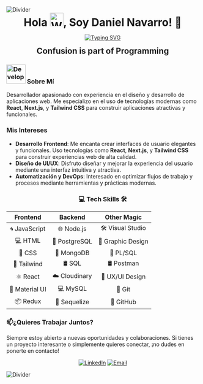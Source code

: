 <!-- Horizontal Divider with Gradient -->
<img src="https://user-images.githubusercontent.com/73097560/115834477-dbab4500-a447-11eb-908a-139a6edaec5c.gif" alt="Divider">

<!-- Header without Lines -->
<div align="center">
  <h1 style="border-bottom: none; margin: 0;"><b>Hola</b> <img src="https://media.giphy.com/media/hvRJCLFzcasrR4ia7z/giphy.gif" width="35" alt="Waving Hand">, Soy Daniel Navarro! 🚀</h1>
</div>
<p align="center">
  <a href=""><img src="https://readme-typing-svg.demolab.com?font=Fira+Code&weight=900&pause=1000&color=FF6666&center=true&vCenter=true&width=435&lines=Learning+new+things;Front-end+developer;Willing+to+receive+feedback" alt="Typing SVG" /></a>
</p>

<!-- Subheader without Lines -->
<div align="center">
  <h2 style="border-bottom: none; margin: 0;">Confusion is part of Programming</h2>
</div>



### <img src="https://media.giphy.com/media/VgCDAzcKvsR6OM0uWg/giphy.gif" width="50" alt="Developer GIF"> Sobre Mí

Desarrollador apasionado con experiencia en el diseño y desarrollo de aplicaciones web. Me especializo en el uso de tecnologías modernas como **React**, **Next.js**, y **Tailwind CSS** para construir aplicaciones atractivas y funcionales.

### Mis Intereses

- **Desarrollo Frontend**: Me encanta crear interfaces de usuario elegantes y funcionales. Uso tecnologías como **React**, **Next.js**, y **Tailwind CSS** para construir experiencias web de alta calidad.
- **Diseño de UI/UX**: Disfruto diseñar y mejorar la experiencia del usuario mediante una interfaz intuitiva y atractiva.
- **Automatización y DevOps**: Interesado en optimizar flujos de trabajo y procesos mediante herramientas y prácticas modernas.



<div align="center">

### 💻 Tech Skills 🛠️

| Frontend              | Backend                     | Other Magic               |
|:----------------------:|:---------------------------:|:-------------------------:|
| 🌀 JavaScript          | 🌐 Node.js                  | 🛠️ Visual Studio           |
| 💻 HTML                | 🐘 PostgreSQL               | 🎨 Graphic Design          |
| 🎨 CSS                 | 🍃 MongoDB                  | 📂 PL/SQL                  |
| 🎨 Tailwind            | 🛢️ SQL                     | 🛢️ Postman                 |
| ⚛ React               | ☁️ Cloudinary                 | 🎨 UX/UI Design            |
| 🎨 Material UI         | 💻 MySQL                | 🔧 Git                     |
| 📦 Redux               | 🚧 Sequelize                   | 📂 GitHub                  |

</div>

### 📫¿Quieres Trabajar Juntos?

Siempre estoy abierto a nuevas oportunidades y colaboraciones. Si tienes un proyecto interesante o simplemente quieres conectar, ¡no dudes en ponerte en contacto! 

<p align="center">
  <a href="https://www.linkedin.com/in/danielnavarrozt" target="_blank"><img src="https://img.shields.io/badge/-LinkedIn-0e76a8?style=for-the-badge&logo=Linkedin&logoColor=white" alt="LinkedIn"></a>
  <a href="mailto:dkrisnavarro@gmail.com" target="_blank"><img src="https://img.shields.io/badge/-Email-D14836?style=for-the-badge&logo=Gmail&logoColor=white" alt="Email"></a>
</p>

<!-- Horizontal Divider with Gradient -->
<img src="https://user-images.githubusercontent.com/73097560/115834477-dbab4500-a447-11eb-908a-139a6edaec5c.gif" alt="Divider">

